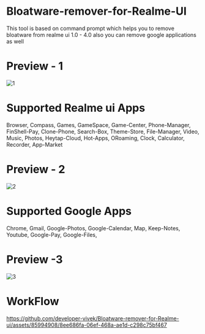 # Bloatware-remover-for-Realme-UI
This tool is based on command prompt which helps you to remove bloatware from realme ui 1.0 - 4.0 also you can remove google applications as well 
# Preview - 1 
![1](https://github.com/developer-vivek/Bloatware-remover-for-Realme-ui/assets/85994908/d9faf10c-67b0-48fc-b027-e736b16845a0)

# Supported Realme ui Apps
Browser, Compass, Games, GameSpace, Game-Center, Phone-Manager, FinShell-Pay, Clone-Phone, Search-Box, Theme-Store, File-Manager, Video, Music, Photos, Heytap-Cloud, Hot-Apps, ORoaming, Clock, Calculator, Recorder, App-Market
# Preview - 2 
![2](https://github.com/developer-vivek/Bloatware-remover-for-Realme-ui/assets/85994908/54f61ed3-553e-4150-a287-599fd9f3f069)

# Supported Google Apps
Chrome, Gmail, Google-Photos, Google-Calendar, Map, Keep-Notes, Youtube, Google-Pay, Google-Files, 
# Preview -3 
![3](https://github.com/developer-vivek/Bloatware-remover-for-Realme-ui/assets/85994908/2f1b66ad-d5a5-4015-9a24-3bddc3e8286f)

# WorkFlow
https://github.com/developer-vivek/Bloatware-remover-for-Realme-ui/assets/85994908/8ee686fa-06ef-468a-ae1d-c298c75bf467
